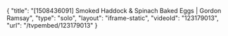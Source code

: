 {
    "title": "[1508436091] Smoked Haddock & Spinach Baked Eggs | Gordon Ramsay",
    "type": "solo",
    "layout": "iframe-static",
    "videoId": "123179013",
    "url": "\/tvpembed\/123179013"
}